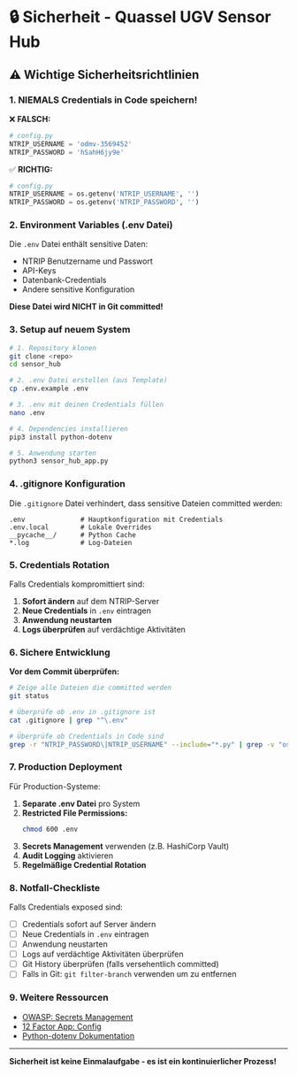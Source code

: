 # 🔒 Sicherheit - Quassel UGV Sensor Hub

## ⚠️ Wichtige Sicherheitsrichtlinien

### 1. NIEMALS Credentials in Code speichern!

❌ **FALSCH:**
```python
# config.py
NTRIP_USERNAME = 'odmv-3569452'
NTRIP_PASSWORD = 'hSahH6jy9e'
```

✅ **RICHTIG:**
```python
# config.py
NTRIP_USERNAME = os.getenv('NTRIP_USERNAME', '')
NTRIP_PASSWORD = os.getenv('NTRIP_PASSWORD', '')
```

### 2. Environment Variables (.env Datei)

Die `.env` Datei enthält sensitive Daten:
- NTRIP Benutzername und Passwort
- API-Keys
- Datenbank-Credentials
- Andere sensitive Konfiguration

**Diese Datei wird NICHT in Git committed!**

### 3. Setup auf neuem System

```bash
# 1. Repository klonen
git clone <repo>
cd sensor_hub

# 2. .env Datei erstellen (aus Template)
cp .env.example .env

# 3. .env mit deinen Credentials füllen
nano .env

# 4. Dependencies installieren
pip3 install python-dotenv

# 5. Anwendung starten
python3 sensor_hub_app.py
```

### 4. .gitignore Konfiguration

Die `.gitignore` Datei verhindert, dass sensitive Dateien committed werden:

```
.env              # Hauptkonfiguration mit Credentials
.env.local        # Lokale Overrides
__pycache__/      # Python Cache
*.log             # Log-Dateien
```

### 5. Credentials Rotation

Falls Credentials kompromittiert sind:

1. **Sofort ändern** auf dem NTRIP-Server
2. **Neue Credentials** in `.env` eintragen
3. **Anwendung neustarten**
4. **Logs überprüfen** auf verdächtige Aktivitäten

### 6. Sichere Entwicklung

**Vor dem Commit überprüfen:**
```bash
# Zeige alle Dateien die committed werden
git status

# Überprüfe ob .env in .gitignore ist
cat .gitignore | grep "^\.env"

# Überprüfe ob Credentials in Code sind
grep -r "NTRIP_PASSWORD\|NTRIP_USERNAME" --include="*.py" | grep -v "os.getenv"
```

### 7. Production Deployment

Für Production-Systeme:

1. **Separate .env Datei** pro System
2. **Restricted File Permissions:**
   ```bash
   chmod 600 .env
   ```
3. **Secrets Management** verwenden (z.B. HashiCorp Vault)
4. **Audit Logging** aktivieren
5. **Regelmäßige Credential Rotation**

### 8. Notfall-Checkliste

Falls Credentials exposed sind:

- [ ] Credentials sofort auf Server ändern
- [ ] Neue Credentials in `.env` eintragen
- [ ] Anwendung neustarten
- [ ] Logs auf verdächtige Aktivitäten überprüfen
- [ ] Git History überprüfen (falls versehentlich committed)
- [ ] Falls in Git: `git filter-branch` verwenden um zu entfernen

### 9. Weitere Ressourcen

- [OWASP: Secrets Management](https://owasp.org/www-community/Sensitive_Data_Exposure)
- [12 Factor App: Config](https://12factor.net/config)
- [Python-dotenv Dokumentation](https://github.com/theskumar/python-dotenv)

---

**Sicherheit ist keine Einmalaufgabe - es ist ein kontinuierlicher Prozess!**

